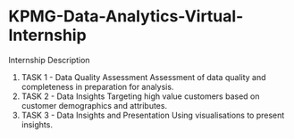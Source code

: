 # KPMG-Data-Analytics-Virtual-Internship
Internship Description
1. TASK 1 - Data Quality Assessment
Assessment of data quality and completeness in preparation for analysis. 
2. TASK 2 - Data Insights
Targeting high value customers based on customer demographics and attributes. 
3. TASK 3 - Data Insights and Presentation
 Using visualisations to present insights.
